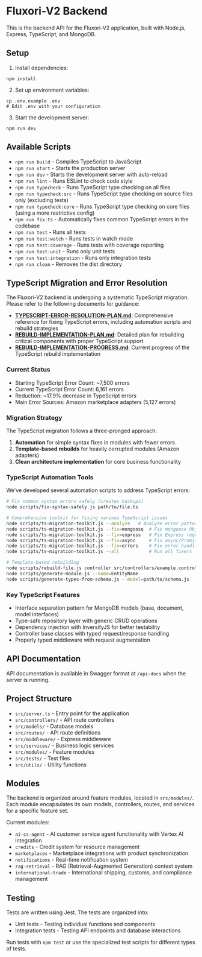 # Fluxori-V2 Backend

This is the backend API for the Fluxori-V2 application, built with Node.js, Express, TypeScript, and MongoDB.

## Setup

1. Install dependencies:
```
npm install
```

2. Set up environment variables:
```
cp .env.example .env
# Edit .env with your configuration
```

3. Start the development server:
```
npm run dev
```

## Available Scripts

- `npm run build` - Compiles TypeScript to JavaScript
- `npm run start` - Starts the production server
- `npm run dev` - Starts the development server with auto-reload
- `npm run lint` - Runs ESLint to check code style
- `npm run typecheck` - Runs TypeScript type checking on all files
- `npm run typecheck:src` - Runs TypeScript type checking on source files only (excluding tests)
- `npm run typecheck:core` - Runs TypeScript type checking on core files (using a more restrictive config)
- `npm run fix:ts` - Automatically fixes common TypeScript errors in the codebase
- `npm run test` - Runs all tests
- `npm run test:watch` - Runs tests in watch mode
- `npm run test:coverage` - Runs tests with coverage reporting
- `npm run test:unit` - Runs only unit tests
- `npm run test:integration` - Runs only integration tests
- `npm run clean` - Removes the dist directory

## TypeScript Migration and Error Resolution

The Fluxori-V2 backend is undergoing a systematic TypeScript migration. Please refer to the following documents for guidance:

- **[TYPESCRIPT-ERROR-RESOLUTION-PLAN.md](./TYPESCRIPT-ERROR-RESOLUTION-PLAN.md)**: Comprehensive reference for fixing TypeScript errors, including automation scripts and rebuild strategies
- **[REBUILD-IMPLEMENTATION-PLAN.md](./REBUILD-IMPLEMENTATION-PLAN.md)**: Detailed plan for rebuilding critical components with proper TypeScript support
- **[REBUILD-IMPLEMENTATION-PROGRESS.md](./REBUILD-IMPLEMENTATION-PROGRESS.md)**: Current progress of the TypeScript rebuild implementation

### Current Status

- Starting TypeScript Error Count: ~7,500 errors
- Current TypeScript Error Count: 6,161 errors
- Reduction: ~17.9% decrease in TypeScript errors
- Main Error Sources: Amazon marketplace adapters (5,127 errors)

### Migration Strategy

The TypeScript migration follows a three-pronged approach:
1. **Automation** for simple syntax fixes in modules with fewer errors
2. **Template-based rebuilds** for heavily corrupted modules (Amazon adapters)
3. **Clean architecture implementation** for core business functionality

### TypeScript Automation Tools

We've developed several automation scripts to address TypeScript errors:

```bash
# Fix common syntax errors safely (creates backups)
node scripts/fix-syntax-safely.js path/to/file.ts

# Comprehensive toolkit for fixing various TypeScript issues
node scripts/ts-migration-toolkit.js --analyze   # Analyze error patterns
node scripts/ts-migration-toolkit.js --fix=mongoose  # Fix mongoose ObjectId issues
node scripts/ts-migration-toolkit.js --fix=express   # Fix Express request types
node scripts/ts-migration-toolkit.js --fix=async     # Fix async/Promise typing
node scripts/ts-migration-toolkit.js --fix=errors    # Fix error handling patterns
node scripts/ts-migration-toolkit.js --all           # Run all fixers

# Template-based rebuilding
node scripts/rebuild-file.js controller src/controllers/example.controller.ts Example
node scripts/generate-module.js --name=EntityName
node scripts/generate-types-from-schema.js --model=path/to/schema.js
```

### Key TypeScript Features

- Interface separation pattern for MongoDB models (base, document, model interfaces)
- Type-safe repository layer with generic CRUD operations
- Dependency injection with InversifyJS for better testability
- Controller base classes with typed request/response handling
- Properly typed middleware with request augmentation

## API Documentation

API documentation is available in Swagger format at `/api-docs` when the server is running.

## Project Structure

- `src/server.ts` - Entry point for the application
- `src/controllers/` - API route controllers
- `src/models/` - Database models
- `src/routes/` - API route definitions
- `src/middleware/` - Express middleware
- `src/services/` - Business logic services
- `src/modules/` - Feature modules
- `src/tests/` - Test files
- `src/utils/` - Utility functions

## Modules

The backend is organized around feature modules, located in `src/modules/`. Each module encapsulates its own models, controllers, routes, and services for a specific feature set.

Current modules:

- `ai-cs-agent` - AI customer service agent functionality with Vertex AI integration
- `credits` - Credit system for resource management
- `marketplaces` - Marketplace integrations with product synchronization
- `notifications` - Real-time notification system
- `rag-retrieval` - RAG (Retrieval-Augmented Generation) context system
- `international-trade` - International shipping, customs, and compliance management

## Testing

Tests are written using Jest. The tests are organized into:

- Unit tests - Testing individual functions and components
- Integration tests - Testing API endpoints and database interactions

Run tests with `npm test` or use the specialized test scripts for different types of tests.